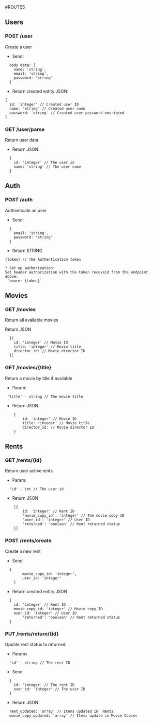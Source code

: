 #ROUTES

## Users

### POST /user
Create a user

- Send:
```
  body data: {
    name: 'string',
    email: 'string',
    password: 'string'
  }
```

- Return created entity JSON:

```
{
  id: 'integer' // Created user ID
  name: 'string' // Created user name
  password: 'string' // Created user password encripted
}
```

### GET /user/parse
Return user data

- Return JSON: 
```
  {
    id: 'integer' // The user id
    name: 'string' // The user name
  }
```

## Auth 
 
### POST /auth 
Authenticate an user

- Send: 
```
  {
    email: 'string',
    password: 'string'
  }
```

- Return	STRING
```
{token} // The Authentication token
```

 	* Set up authorization:
  	Set header authorization with the token receveid from the endpoint above: 
  	 `bearer {token}`

## Movies

### GET /movies
Return all available movies

Return JSON
```
  [{
    id: 'integer' // Movie ID
    title: 'integer' // Movie title
    director_id: // Movie director ID
  }]
```

### GET /movies/{title}
Return a movie by title if available

- Param:
```
 'title' - string // The movie title
```

- Return JSON: 
```
 	{
 		id: 'integer' // Movie ID
 		title: 'integer' // Movie title
 		director_id: // Movie director ID
 	}
```

## Rents

### GET /rents/{id}
Return user active rents

- Param:
```
  'id' - int // The user id
```    
		
- Return JSON
```
	[{
		id: 'integer' // Rent ID
		'movie_copy_id': 'integer' // The movie copy ID
		'user_id': 'integer' // User ID
		'returned': 'boolean' // Rent returned status
	}]
```


### POST /rents/create
Create a new rent

- Send
```
  {
		movie_copy_id: 'integer',
		user_id: 'integer'
	}
```

- Return created entity JSON
```
  {
    id: 'integer' // Rent ID
    movie_copy_id: 'integer' // Movie copy ID
    user_id: 'integer' // User ID
		'returned': 'boolean' // Rent returned status
  }
```

### PUT /rents/return/{id}
Update rent status to returned

- Params		
```
  'id' - string // The rent ID
```

- Send
```
  {
    id: 'integer' // The rent ID
    user_id: 'integer' // The user ID
  }
```

- Return JSON
```
  rent_updated: 'array' // Items updated in  Rents
  movie_copy_updated: 'array' // Items update in Movie Copies
```
